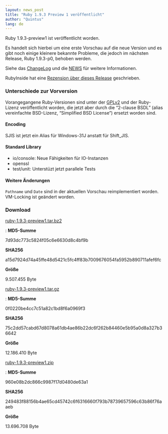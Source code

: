 ```yaml
---
layout: news_post
title: "Ruby 1.9.3 Preview 1 veröffentlicht"
author: "Quintus"
lang: de
---
```


Ruby 1.9.3-preview1 ist veröffentlicht worden.

Es handelt sich hierbei um eine erste Vorschau auf die neue Version und
es gibt noch einige kleinere bekannte Probleme, die jedoch im nächsten
Release, Ruby 1.9.3-p0, behoben werden.

Siehe das [ChangeLog][1] und die [NEWS][2] für weitere Informationen.

RubyInside hat eine [Rezension über dieses Release][3] geschrieben.

### Unterschiede zur Vorversion

Vorangegangene Ruby-Versionen sind unter der [GPLv2][4] und der
Ruby-Lizenz veröffentlicht worden, die jetzt aber durch die “2-clause
BSDL” (alias vereinfachte BSD-Lizenz, “Simplified BSD License”) ersetzt
worden sind.

#### Encoding

SJIS ist jetzt ein Alias für Windows-31J anstatt für Shift\_JIS.

#### Standard Library

* io/console: Neue Fähigkeiten für IO-Instanzen
* openssl
* test/unit: Unterstüzt jetzt parallele Tests

#### Weitere Änderungen

`Pathname` und `Date` sind in der aktuellen Vorschau reimplementiert
worden. VM-Locking ist geändert worden.

### Download

[ruby-1.9.3-preview1.tar.bz2][5]

: **MD5-Summe**
  
  7d93dc773c5824f05c6e6630d8c4bf9b
  
  **SHA256**
  
  a15d7924d74a45ffe48d5421c5fc4ff83b7009676054fa5952b890711afef6fc
  
  **Größe**
  
  9\.507.455 Byte

[ruby-1.9.3-preview1.tar.gz][6]

: **MD5-Summe**
  
  0f0220be4cc7c51a82c1bd8f6a0969f3
  
  **SHA256**
  
  75c2dd57cabd67d8078a61db4ae86b22dc6f262b84460e5b95a0d8a327b36642
  
  **Größe**
  
  12\.186.410 Byte

[ruby-1.9.3-preview1.zip][7]

: **MD5-Summe**
  
  960e08b2dc866c9987f17d0480de63a1
  
  **SHA256**
  
  249483f88156b4ae65cd45742c6f6316660f793b78739657596c63b86f76aaeb
  
  **Größe**
  
  13\.696.708 Byte



[1]: http://svn.ruby-lang.org/repos/ruby/tags/v1_9_3_preview1/ChangeLog 
[2]: http://svn.ruby-lang.org/repos/ruby/tags/v1_9_3_preview1/NEWS 
[3]: http://www.rubyinside.com/ruby-1-9-3-preview-1-released-5229.html 
[4]: http://www.gnu.org/licenses/old-licenses/gpl-2.0.html 
[5]: ftp://ftp.ruby-lang.org/pub/ruby/1.9/ruby-1.9.3-preview1.tar.bz2 
[6]: ftp://ftp.ruby-lang.org/pub/ruby/1.9/ruby-1.9.3-preview1.tar.gz 
[7]: ftp://ftp.ruby-lang.org/pub/ruby/1.9/ruby-1.9.3-preview1.zip 
